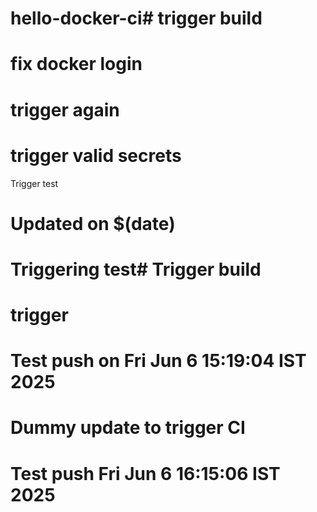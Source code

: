# hello-docker-ci# trigger build
# fix docker login
# trigger again
# trigger valid secrets
Trigger test
# Updated on $(date)
# Triggering test# Trigger build
# trigger
# Test push on Fri Jun  6 15:19:04 IST 2025
# Dummy update to trigger CI
# Test push Fri Jun  6 16:15:06 IST 2025
